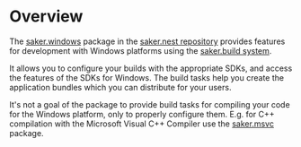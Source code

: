 # Overview

The [saker.windows](https://nest.saker.build/package/saker.windows) package in the [saker.nest repository](root:/saker.nest/index.html) provides features for development with Windows platforms using the  [saker.build system](root:/saker.build/index.html).

It allows you to configure your builds with the appropriate SDKs, and access the features of the SDKs for Windows. The build tasks help you create the application bundles which you can distribute for your users.

It's not a goal of the package to provide build tasks for compiling your code for the Windows platform, only to properly configure them. E.g. for C++ compilation with the Microsoft Visual C++ Compiler use the [saker.msvc](root:/saker.msvc/doc/index.html) package.
